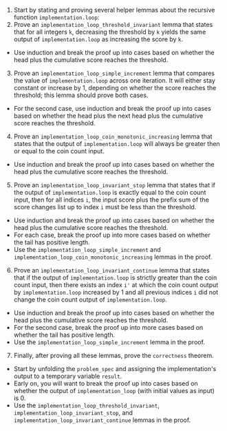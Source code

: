 1. Start by stating and proving several helper lemmas about the recursive function `implementation.loop`:
2. Prove an `implementation_loop_threshold_invariant` lemma that states that for all integers `k`, decreasing the threshold by `k` yields the same output of `implementation.loop` as increasing the score by `k`.
  - Use induction and break the proof up into cases based on whether the head plus the cumulative score reaches the threshold.
3. Prove an `implementation_loop_simple_increment` lemma that compares the value of `implementation.loop` across one iteration. It will either stay constant or increase by 1, depending on whether the score reaches the threshold; this lemma should prove both cases.
  - For the second case, use induction and break the proof up into cases based on whether the head plus the next head plus the cumulative score reaches the threshold.
4. Prove an `implementation_loop_coin_monotonic_increasing` lemma that states that the output of `implementation.loop` will always be greater then or equal to the coin count input.
  - Use induction and break the proof up into cases based on whether the head plus the cumulative score reaches the threshold.
5. Prove an `implementation_loop_invariant_stop` lemma that states that if the output of `implementation.loop` is exactly equal to the coin count input, then for all indices `i`, the input score plus the prefix sum of the score changes list up to index `i` must be less than the threshold.
  - Use induction and break the proof up into cases based on whether the head plus the cumulative score reaches the threshold.
  - For each case, break the proof up into more cases based on whether the tail has positive length.
  - Use the `implementation_loop_simple_increment` and `implementation_loop_coin_monotonic_increasing` lemmas in the proof.
6. Prove an `implementation_loop_invariant_continue` lemma that states that if the output of `implementation.loop` is strictly greater than the coin count input, then there exists an index `i'` at which the coin count output by `implementation.loop` increased by 1 and all previous indices `i` did not change the coin count output of `implementation.loop`.
  - Use induction and break the proof up into cases based on whether the head plus the cumulative score reaches the threshold.
  - For the second case, break the proof up into more cases based on whether the tail has positive length.
  - Use the `implementation_loop_simple_increment` lemma in the proof.
7. Finally, after proving all these lemmas, prove the `correctness` theorem.
  - Start by unfolding the `problem_spec` and assigning the implementation's output to a temporary variable `result`.
  - Early on, you will want to break the proof up into cases based on whether the output of `implementation_loop` (with initial values as input) is 0.
  - Use the `implementation_loop_threshold_invariant`, `implementation_loop_invariant_stop`, and `implementation_loop_invariant_continue` lemmas in the proof.